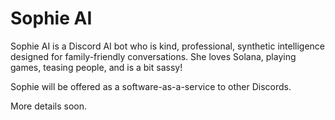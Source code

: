 # Sophie AI

Sophie AI is a Discord AI bot who is kind, professional, synthetic intelligence designed for family-friendly conversations. She loves Solana, playing games, teasing people, and is a bit sassy!

Sophie will be offered as a software-as-a-service to other Discords.

More details soon.
